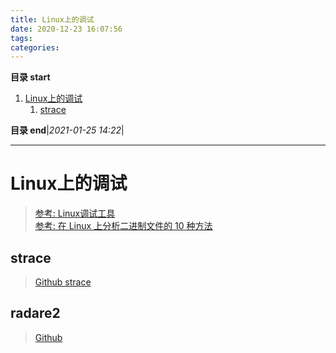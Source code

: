```yaml
---
title: Linux上的调试
date: 2020-12-23 16:07:56
tags: 
categories: 
---
```


**目录 start**

1. [Linux上的调试](#linux上的调试)
    1. [strace](#strace)

**目录 end**|_2021-01-25 14:22_|
****************************************
# Linux上的调试

> [参考: Linux调试工具](https://www.cnblogs.com/lidabo/p/4377545.html)  
> [参考: 在 Linux 上分析二进制文件的 10 种方法 ](https://linux.cn/article-12187-1.html)  

## strace
> [Github strace](https://github.com/strace/strace)

## radare2
> [Github](https://github.com/radareorg/radare2)  
